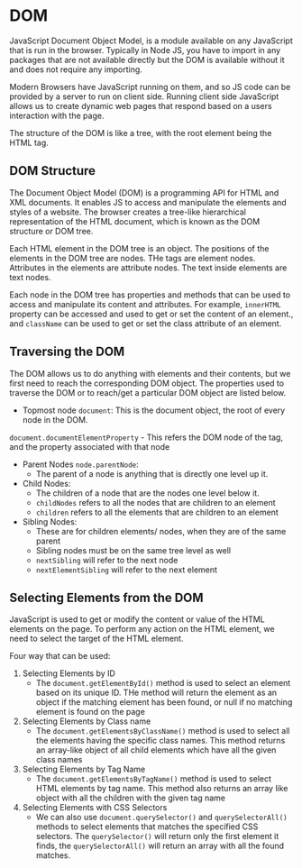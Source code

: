 # DOM

JavaScript Document Object Model, is a module available on any JavaScript that is run in the browser. Typically in Node JS, you have to import in any packages that are not available directly but the DOM is available without it and does not require any importing.

Modern Browsers have JavaScript running on them, and so JS code can be provided by a server to run on client side. Running client side JavaScript allows us to create dynamic web pages that respond based on a users interaction with the page.

The structure of the DOM is like a tree, with the root element being the HTML tag. 

## DOM Structure

The Document Object Model (DOM) is a programming API for HTML and XML documents. It enables JS to access and manipulate the elements and styles of a website. The browser creates a tree-like hierarchical representation of the HTML document, which is known as the DOM structure or DOM tree.

Each HTML element in the DOM tree is an object. The positions of the elements in the DOM tree are nodes. THe tags are element nodes. Attributes in the elements are attribute nodes. The text inside elements are text nodes. 

Each node in the DOM tree has properties and methods that can be used to access and manipulate its content and attributes. For example, `innerHTML` property can be accessed and used to get or set the content of an element., and `className` can be used to get or set the class attribute of an element.

## Traversing the DOM

The DOM allows us to do anything with elements and their contents, but we first need to reach the corresponding DOM object. The properties used to traverse the DOM or to reach/get a particular DOM object are listed below.

- Topmost node `document`: This is the document object, the root of every node in the DOM.

`document.documentElementProperty` - This refers the DOM node of the tag, and the property associated with that node

- Parent Nodes `node.parentNode`:
    - The parent of a node is anything that is directly one level up it.
- Child Nodes:
    - The children of a node that are the nodes one level below it.
    - `childNodes` refers to all the nodes that are children to an element
    - `children` refers to all the elements that are children to an element
- Sibling Nodes:
    - These are for children elements/ nodes, when they are of the same parent
    - Sibling nodes must be on the same tree level as well
    - `nextSibling` will refer to the next node
    - `nextElementSibling` will refer to the next element

## Selecting Elements from the DOM
JavaScript is used to get or modify the content or value of the HTML elements on the page. To perform any action on the HTML element, we need to select the target of the HTML element.

Four way that can be used:

1. Selecting Elements by ID
    - The `document.getElementById()` method is used to select an element based on its unique ID. THe method will return the element as an object if the matching element has been found, or null if no matching element is found on the page
2. Selecting Elements by Class name
    - The `document.getElementsByClassName()` method is used to select all the elements having the specific class names. This method returns an array-like object of all child elements which have all the given class names
3. Selecting Elements by Tag Name
    - The `document.getElementsByTagName()` method is used to select HTML elements by tag name. This method also returns an array like object with all the children with the given tag name
4. Selecting Elements with CSS Selectors
    - We can also use `document.querySelector()` and `querySelectorAll()` methods to select elements that matches the specified CSS selectors. The `querySelector()` will return only the first element it finds, the `querySelectorAll()` will return an array with all the found matches.